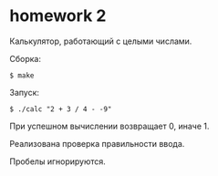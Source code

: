 # homework 2
Калькулятор, работающий с целыми числами.

Сборка:
```
$ make
```
Запуск:
```
$ ./calc "2 + 3 / 4 - -9"
```

При успешном вычислении возвращает 0, иначе 1.

Реализована проверка правильности ввода.

Пробелы игнорируются.
